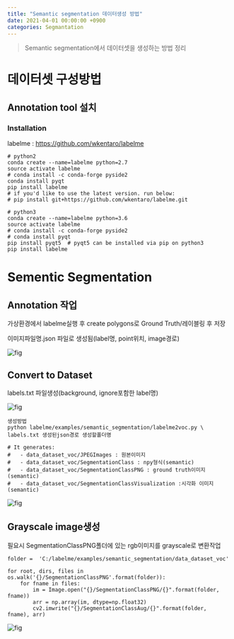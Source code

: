 ```yaml
---
title: "Semantic segmentation 데이터생성 방법"
date: 2021-04-01 00:00:00 +0900
categories: Segmantation
---
```


> Semantic segmentation에서 데이터셋을 생성하는 방법 정리

# 데이터셋 구성방법
## Annotation tool 설치

### Installation

labelme : https://github.com/wkentaro/labelme

```
# python2
conda create --name=labelme python=2.7
source activate labelme
# conda install -c conda-forge pyside2
conda install pyqt
pip install labelme
# if you'd like to use the latest version. run below:
# pip install git+https://github.com/wkentaro/labelme.git

# python3
conda create --name=labelme python=3.6
source activate labelme
# conda install -c conda-forge pyside2
# conda install pyqt
pip install pyqt5  # pyqt5 can be installed via pip on python3
pip install labelme
```

# Sementic Segmentation

## Annotation 작업

가상환경에서 labelme실행 후 create polygons로 Ground Truth/레이블링 후 저장

이미지파일명.json 파일로 생성됨(label명, point위치, image경로)

![fig](https://bjo9280.github.io/assets/images/2021-04-01/annotation.png)

## Convert to Dataset

labels.txt 파일생성(background, ignore포함한 label명)

![fig](https://bjo9280.github.io/assets/images/2021-04-01/label.png)

```
생성방법
python labelme/examples/semantic_segmentation/labelme2voc.py \
labels.txt 생성된json경로 생성할폴더명

# It generates:
#   - data_dataset_voc/JPEGImages : 원본이미지
#   - data_dataset_voc/SegmentationClass : npy형식(semantic)
#   - data_dataset_voc/SegmentationClassPNG : ground truth이미지(semantic)
#   - data_dataset_voc/SegmentationClassVisualization :시각화 이미지(semantic)
```

 ![fig](https://bjo9280.github.io/assets/images/2021-04-01/labelme.PNG)



## Grayscale image생성

필요시 SegmentationClassPNG폴더에 있는 rgb이미지를 grayscale로 변환작업

```
folder =  'C:/labelme/examples/semantic_segmentation/data_dataset_voc'

for root, dirs, files in os.walk('{}/SegmentationClassPNG'.format(folder)):
    for fname in files:
        im = Image.open("{}/SegmentationClassPNG/{}".format(folder, fname))
        arr = np.array(im, dtype=np.float32)
        cv2.imwrite("{}/SegmentationClassAug/{}".format(folder, fname), arr)
```

![fig](https://bjo9280.github.io/assets/images/2021-04-01/labelme2.png)